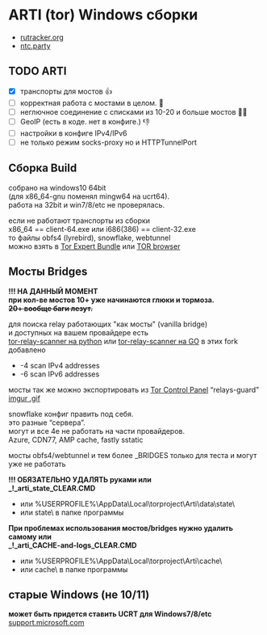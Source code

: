 # ARTI (tor) Windows сборки

+ [rutracker.org](https://rutracker.org/forum/viewtopic.php?t=6360120 "форум")
+ [ntc.party](https://ntc.party/t/%D0%BE%D0%B1%D1%81%D1%83%D0%B6%D0%B4%D0%B5%D0%BD%D0%B8%D0%B5-tor-arti-rust-%D0%B2%D0%B5%D1%80%D1%81%D0%B8%D1%8F/4912 "антизапрет")

<!--TODO ARTI-->
## TODO ARTI

- [x] транспорты для мостов :+1:
- [ ] корректная работа с мостами в целом. :cursing_face:
- [ ] неглючное соединение с списками из 10-20 и больше мостов :man_facepalming:
- [ ] GeoIP (есть в коде. нет в конфиге.) :thumbsdown:
- [ ] настройки в конфиге IPv4/IPv6
- [ ] не только режим socks-proxy но и HTTPTunnelPort

<!--Сборка Build-->
## Сборка Build

собрано на windows10 64bit\
(для x86_64-gnu поменял mingw64 на ucrt64).\
работа на 32bit и win7/8/etc не проверялась.

если не работают транспорты из сборки\
x86_64 == client-64.exe или i686(386) == client-32.exe\
то файлы obfs4 (lyrebird), snowflake, webtunnel\
можно взять в [Tor Expert Bundle](https://www.torproject.org/download/tor/)
или [TOR browser](https://dist.torproject.org/torbrowser/)

<!--Мосты Bridges-->
## Мосты Bridges

 **!!! НА ДАННЫЙ МОМЕНТ\
 при кол-ве мостов 10+ уже начинаются глюки и тормоза.\
 ~~20+ вообще баги лезут.~~**

для поиска relay работающих "как мосты" (vanilla bridge)\
и доступных на вашем провайдере есть\
 [tor-relay-scanner на python](https://github.com/wildekat/tor-relay-scanner)
или [tor-relay-scanner на GO](https://github.com/juev/tor-relay-scanner-go)
в этих fork добавлено
+ -4 scan IPv4 addresses
+ -6 scan IPv6 addresses

мосты так же можно экспортировать из [Tor Control Panel](https://github.com/abysshint/tor-control-panel "github")
“relays-guard” [imgur .gif](https://i.imgur.com/M7sNVjB.gif)

snowflake конфиг править под себя.\
это разные “сервера”.\
могут и все 4е не работать на части провайдеров.\
Azure, CDN77, AMP cache, fastly sstatic

мосты obfs4/webtunnel и тем более _BRIDGES только для теста и могут уже не работать

 **!!! ОБЯЗАТЕЛЬНО УДАЛЯТЬ руками или\
 _!_arti_state_CLEAR.CMD**
+ или %USERPROFILE%\AppData\Local\torproject\Arti\data\state\
+ или state\ в папке программы


 **При проблемах использования мостов/bridges нужно удалить самому или\
 _!_arti_CACHE-and-logs_CLEAR.CMD**
+ или %USERPROFILE%\AppData\Local\torproject\Arti\cache\
+ или cache\ в папке программы

<!--старые Windows (не 10/11)-->
## старые Windows (не 10/11)

**может быть придется ставить UCRT для Windows7/8/etc**
[support.microsoft.com](https://support.microsoft.com/ru-ru/topic/%D0%BE%D0%B1%D0%BD%D0%BE%D0%B2%D0%BB%D0%B5%D0%BD%D0%B8%D0%B5-%D0%B4%D0%BB%D1%8F-%D1%83%D0%BD%D0%B8%D0%B2%D0%B5%D1%80%D1%81%D0%B0%D0%BB%D1%8C%D0%BD%D0%BE%D0%B9-%D1%81%D1%80%D0%B5%D0%B4%D1%8B-%D0%B2%D1%8B%D0%BF%D0%BE%D0%BB%D0%BD%D0%B5%D0%BD%D0%B8%D1%8F-c-%D0%B2-windows-c0514201-7fe6-95a3-b0a5-287930f3560c)
